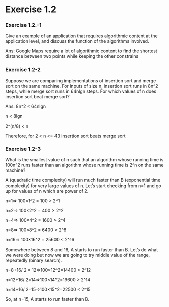 # Exercise 1.2 

### Exercise 1.2.-1 

Give an example of an application that requires algorithmic content at the application level, and discuss the function of the algorithms involved. 

Ans: Google Maps require a lot of algorithmic content to find the shortest distance between two points while keeping the other constrains 

 

 
### Exercise 1.2-2 

Suppose we are comparing implementations of insertion sort and merge sort on the same machine. For inputs of size n, insertion sort runs in 8n^2 steps, while merge sort runs in 64nlgn steps. For which values of n does insertion sort beat merge sort? 

Ans: 8n^2 < 64nlgn 

n < 8lgn 

2^(n/8) < n 

Therefore, for 2 < n <= 43  insertion sort beats merge sort 

 

### Exercise 1.2-3 

What is the smallest value of n such that an algorithm whose running time is 100n^2 runs faster than an algorithm whose running time is 2^n on the same machine? 

A (quadratic time complexity) will run much faster than B (exponential time complexity) for very large values of n. Let’s start checking from n=1 and go up for values of n which are power of 2. 

n=1⇒ 100×1^2 = 100 > 2^1   

n=2⇒ 100×2^2 = 400 > 2^2   

n=4⇒ 100×4^2 = 1600 > 2^4   

n=8⇒ 100×8^2 = 6400 > 2^8   

n=16⇒ 100×16^2 = 25600 < 2^16 

Somewhere between 8 and 16, A starts to run faster than B. Let’s do what we were doing but now we are going to try middle value of the range, repeatedly (binary search). 

n=8+16/ 2 = 12⇒100×12^2=14400 > 2^12   

n=12+16/ 2=14⇒100×14^2=19600 > 2^14   

n=14+16/ 2=15⇒100×15^2=22500 < 2^15 

So, at n=15, A starts to run faster than B. 

 
